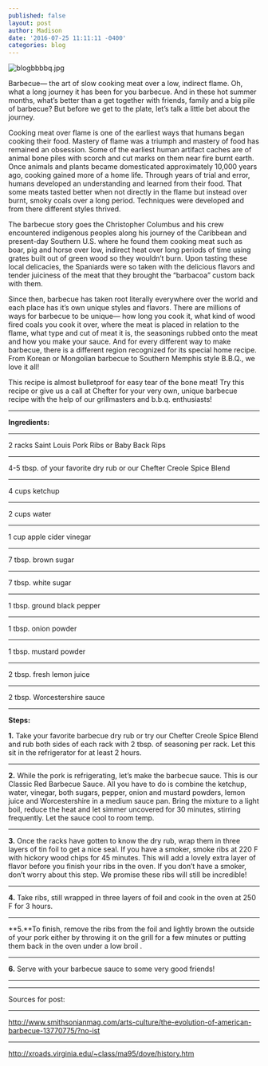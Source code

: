 ```yaml
---
published: false
layout: post
author: Madison
date: '2016-07-25 11:11:11 -0400'
categories: blog
---
```

![blogbbbbq.jpg]({{site.baseurl}}/img/blogbbbbq.jpg)

Barbecue— the art of slow cooking meat over a low, indirect flame. Oh, what a long journey it has been for you barbecue. And in these hot summer months, what’s better than a get together with friends, family and a big pile of barbecue? But before we get to the plate, let’s talk a little bet about the journey. 

Cooking meat over flame is one of the earliest ways that humans began cooking their food. Mastery of flame was a triumph and mastery of food has remained an obsession. Some of the earliest human artifact caches are of animal bone piles with scorch and cut marks on them near fire burnt earth. Once animals and plants became domesticated approximately 10,000 years ago, cooking gained more of a home life. Through years of trial and error, humans developed an understanding and learned from their food. That some meats tasted better when not directly in the flame but instead over burnt, smoky coals over a long period. Techniques were developed and from there different styles thrived. 

The barbecue story goes the Christopher Columbus and his crew encountered indigenous peoples along his journey of the Caribbean and present-day Southern U.S. where he found them cooking meat such as boar, pig and horse over low, indirect heat over long periods of time using grates built out of green wood so they wouldn’t burn. Upon tasting these local delicacies, the Spaniards were so taken with the delicious flavors and tender juiciness of the meat that they brought the “barbacoa” custom back with them. 

Since then, barbecue has taken root literally everywhere over the world and each place has it’s own unique styles and flavors. There are millions of ways for barbecue to be unique— how long you cook it, what kind of wood fired coals you cook it over, where the meat is placed in relation to the flame, what type and cut of meat it is, the seasonings rubbed onto the meat and how you make your sauce.  And for every different way to make barbecue, there is a different region recognized for its special home recipe. From Korean or Mongolian barbecue to Southern Memphis style B.B.Q., we love it all!

This recipe is almost bulletproof for easy tear of the bone meat! Try this recipe or give us a call at Chefter for your very own, unique barbecue recipe with the help of our grillmasters and b.b.q. enthusiasts! 
***

**Ingredients:**
***
2 racks Saint Louis Pork Ribs or Baby Back Rips
***
4-5 tbsp. of your favorite dry rub or our Chefter Creole Spice Blend
***
4 cups ketchup 
***
2 cups water
***
1 cup apple cider vinegar
***
7 tbsp. brown sugar
***
7 tbsp. white sugar
***
1 tbsp. ground black pepper
***
1 tbsp. onion powder
***
1 tbsp. mustard powder
***
2 tbsp. fresh lemon juice
***
2 tbsp. Worcestershire sauce
***

**Steps:** 

**1.** Take your favorite barbecue dry rub or try our Chefter Creole Spice Blend and rub both sides of each rack with 2 tbsp. of seasoning per rack. Let this sit in the refrigerator for at least 2 hours.
***
**2.** While the pork is refrigerating, let’s make the barbecue sauce. This is our Classic Red Barbecue Sauce. All you have to do is combine the ketchup, water, vinegar, both sugars, pepper, onion and mustard powders, lemon juice and Worcestershire in a medium sauce pan. Bring the mixture to a light boil, reduce the heat and let simmer uncovered for 30 minutes, stirring frequently. Let the sauce cool to room temp. 
***
**3.** Once the racks have gotten to know the dry rub, wrap them in three layers of tin foil to get a nice seal. If you have a smoker, smoke ribs at 220 F with hickory wood chips for 45 minutes. This will add a lovely extra layer of flavor before you finish your ribs in the oven. If you don’t have a smoker, don’t worry about this step. We promise these ribs will still be incredible!
***
**4.** Take ribs, still wrapped in three layers of foil and cook in the oven at 250 F for 3 hours. 
***
**5.**To finish, remove the ribs from the foil and lightly brown the outside of your pork either by throwing it on the grill for a few minutes or putting them back in the oven under a low broil . 
***
**6.** Serve with your barbecue sauce to some very good friends!
***
***


Sources for post:
***
http://www.smithsonianmag.com/arts-culture/the-evolution-of-american-barbecue-13770775/?no-ist
***
http://xroads.virginia.edu/~class/ma95/dove/history.htm